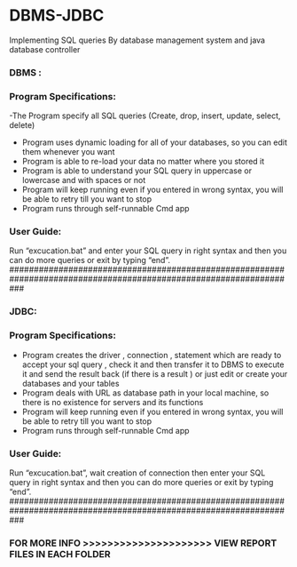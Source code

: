# DBMS-JDBC
Implementing SQL queries By database management system and  java database controller
### DBMS :
### Program Specifications:
-The Program specify all SQL queries (Create, drop, insert, update, select, delete)
- Program uses dynamic loading for all of your databases, so you can edit them whenever you want
- Program is able to re-load your data no matter where you stored it
- Program is able to understand your SQL query in uppercase or lowercase and with spaces or not
- Program will keep running even if you entered in wrong syntax, you will be able to retry till you want to stop
- Program runs through self-runnable Cmd app
### User Guide:
Run “excucation.bat” and enter your SQL query in right syntax and then you can do more queries or exit by typing “end”.
###################################################################################################################
### JDBC:
### Program Specifications:
- Program creates the driver , connection , statement which are ready to accept your sql query , check it and then transfer it to DBMS to execute it and send the result back (if there is a result ) or just edit or create your databases and your tables
- Program deals with URL as database path in your local machine, so there is no existence for servers and its functions
- Program will keep running even if you entered in wrong syntax, you will be able to retry till you want to stop
- Program runs through self-runnable Cmd app

### User Guide:	
Run “excucation.bat”, wait creation of connection then enter your SQL query in right syntax and then you can do more queries or exit by typing “end”.
###################################################################################################################
### FOR MORE INFO >>>>>>>>>>>>>>>>>>>>> VIEW REPORT FILES IN EACH FOLDER
